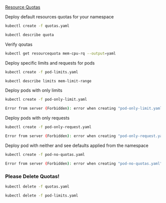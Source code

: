 

[Resource Quotas](https://kubernetes.io/docs/tasks/administer-cluster/manage-resources/quota-memory-cpu-namespace/)


Deploy default resources quotas for your namespace
```bash
kubectl create -f quotas.yaml

kubectl describe quota
```

Verify qoutas
```bash
kubectl get resourcequota mem-cpu-rq --output=yaml
```

Deploy specific limits and requests for pods
```bash
kubectl create -f pod-limits.yaml

kubectl describe limits mem-limit-range
```

Deploy pods with only limits
```bash
kubectl create -f pod-only-limit.yaml

Error from server (Forbidden): error when creating "pod-only-limit.yaml": pods "only-limits" is forbidden: failed quota: mem-cpu-rq: must specify limits.cpu,requests.cpu

```

Deploy pods with only requests
```bash
kubectl create -f pod-only-request.yaml

Error from server (Forbidden): error when creating "pod-only-request.yaml": pods "only-requests" is forbidden: failed quota: mem-cpu-rq: must specify limits.cpu,requests.cpu

```

Deploy pod with neither and see defaults applied from the namespace
```bash
kubectl create -f pod-no-quotas.yaml

Error from server (Forbidden): error when creating "pod-no-quotas.yaml": pods "no-quotas" is forbidden: failed quota: mem-cpu-rq: must specify limits.cpu,requests.cpu
```
### Please Delete Quotas! ###

```bash
kubectl delete -f quotas.yaml

kubectl delete -f pod-limits.yaml
```
